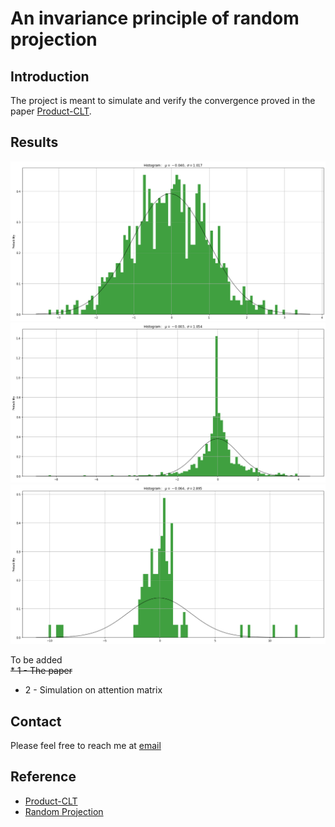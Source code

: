 # An invariance principle of random projection

## Introduction

The project is meant to simulate and verify the convergence proved in the paper [Product-CLT](https://arxiv.org/abs/2106.14825).

## Results

![Product CLT1](./Product_CLT1.png '')
![Product CLT2](./Product_CLT2.png '')
![Product CLT3](./Product_CLT3.png '')


To be added                                
~~* 1 - The paper~~
* 2 - Simulation on attention matrix


## Contact
Please feel free to reach me at 
<a href="mailto:jt.duan@gatech.edu">email</a> 


## Reference
* [Product-CLT](https://arxiv.org/abs/2106.14825)
* [Random Projection](https://home.ttic.edu/~gregory/courses/LargeScaleLearning/lectures/jl.pdf)
